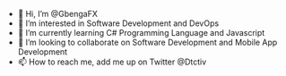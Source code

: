 - 👋 Hi, I’m @GbengaFX
- 👀 I’m interested in Software Development and DevOps
- 🌱 I’m currently learning C# Programming Language and Javascript
- 💞️ I’m looking to collaborate on Software Development and Mobile App Development
- 📫 How to reach me, add me up on Twitter @Dtctiv

<!---
GbengaFX/GbengaFX is a ✨ special ✨ repository because its `README.md` (this file) appears on your GitHub profile.
You can click the Preview link to take a look at your changes.
--->
